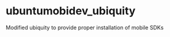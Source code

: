 ubuntumobidev_ubiquity
======================

Modified ubiquity to provide proper installation of mobile SDKs
